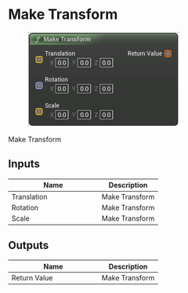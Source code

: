 # Make Transform

<div align="left" data-full-width="false">

<figure><img src="Make_Transform.png" alt=""><figcaption></figcaption></figure>

</div>

Make Transform

## Inputs

<table>
<thead><tr><th width="170">Name</th><th>Description</th></tr></thead>
<tbody>
<tr><td>Translation</td><td>Make Transform</td></tr>
<tr><td>Rotation</td><td>Make Transform</td></tr>
<tr><td>Scale</td><td>Make Transform</td></tr>
</tbody>
</table>

## Outputs

<table>
<thead><tr><th width="170">Name</th><th>Description</th></tr></thead>
<tbody>
<tr><td>Return Value</td><td>Make Transform</td></tr>
</tbody>
</table>
